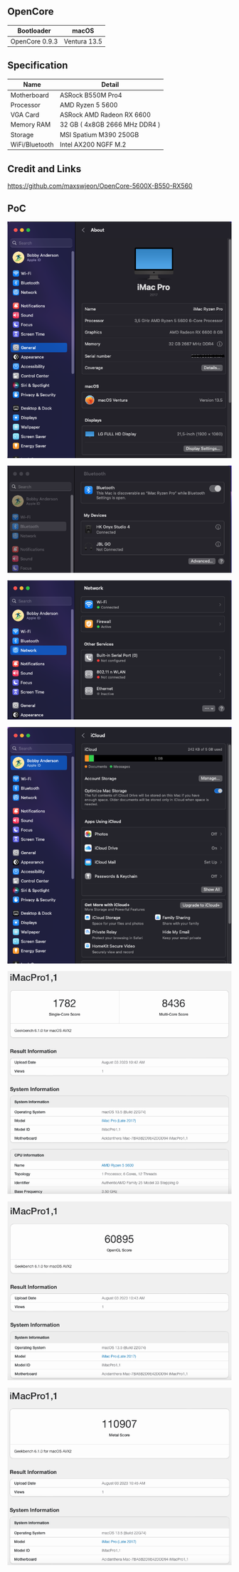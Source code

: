 ## OpenCore
| Bootloader  | macOS             |
|-------------|-------------------|
| OpenCore 0.9.3 | Ventura 13.5 |

## Specification
| Name           | Detail                        |
|----------------|-------------------------------|
| Motherboard    | ASRock B550M Pro4             |
| Processor      | AMD Ryzen 5 5600              |
| VGA Card       | ASRock AMD Radeon RX 6600     |
| Memory RAM     | 32 GB ( 4x8GB 2666 MHz DDR4 ) |
| Storage        | MSI Spatium M390 250GB        |
| WiFi/Bluetooth | Intel AX200 NGFF M.2          |

## Credit and Links
https://github.com/maxswjeon/OpenCore-5600X-B550-RX560

## PoC
![Image text](screenshot/1.png)

![Image text](screenshot/2.png)

![Image text](screenshot/3.png)

![Image text](screenshot/4.png)

![Image text](screenshot/5.png)

![Image text](screenshot/6.png)

![Image text](screenshot/7.png)
